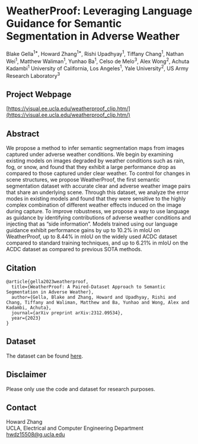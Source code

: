 # WeatherProof: Leveraging Language Guidance for Semantic Segmentation in Adverse Weather
Blake Gella<sup>1*</sup>, Howard Zhang<sup>1*</sup>, Rishi Upadhyay<sup>1</sup>, Tiffany Chang<sup>1</sup>, Nathan Wei<sup>1</sup>, Matthew Waliman<sup>1</sup>, Yunhao Ba<sup>1</sup>, Celso de Melo<sup>3</sup>, Alex Wong<sup>2</sup>, Achuta Kadambi<sup>1</sup>
University of California, Los Angeles<sup>1</sup>, Yale University<sup>2</sup>, US Army Research Laboratory<sup>3</sup>

## Project Webpage
[https://visual.ee.ucla.edu/weatherproof_clip.htm/](https://visual.ee.ucla.edu/weatherproof_clip.htm/)

## Abstract
We propose a method to infer semantic segmentation maps from images captured under adverse weather conditions. We begin by examining existing models on images degraded by weather conditions such as rain, fog, or snow, and found that they exhibit a large performance drop as compared to those captured under clear weather. To control for changes in scene structures, we propose WeatherProof, the first semantic segmentation dataset with accurate clear and adverse weather image pairs that share an underlying scene. Through this dataset, we analyze the error modes in existing models and found that they were sensitive to the highly complex combination of different weather effects induced on the image during capture. To improve robustness, we propose a way to use language as guidance by identifying contributions of adverse weather conditions and injecting that as “side information”. Models trained using our language guidance exhibit performance gains by up to 10.2% in mIoU on WeatherProof, up to 8.44% in mIoU on the widely used ACDC dataset compared to standard training techniques, and up to 6.21% in mIoU on the ACDC dataset as compared to previous SOTA methods.

## Citation

```
@article{gella2023weatherproof,
  title={WeatherProof: A Paired-Dataset Approach to Semantic Segmentation in Adverse Weather},
  author={Gella, Blake and Zhang, Howard and Upadhyay, Rishi and Chang, Tiffany and Waliman, Matthew and Ba, Yunhao and Wong, Alex and Kadambi, Achuta},
  journal={arXiv preprint arXiv:2312.09534},
  year={2023}
}
```

## Dataset
The dataset can be found [here](https://drive.google.com/file/d/1tAZE8uo5wYvJYPZxKc7Mo-ye3D3-3Ld-/view).

## Disclaimer
Please only use the code and dataset for research purposes.

## Contact
Howard Zhang</br>
UCLA, Electrical and Computer Engineering Department</br>
hwdz15508@g.ucla.edu
